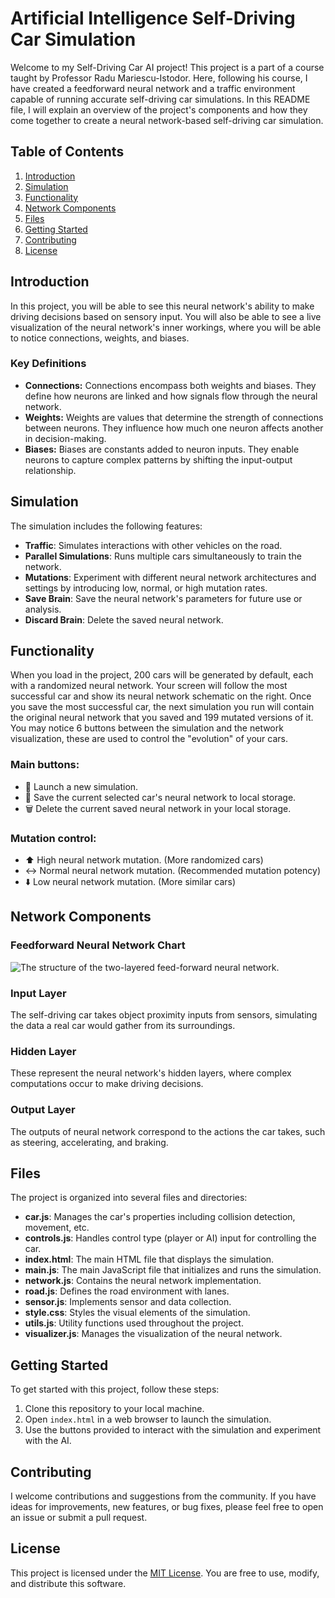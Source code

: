 # Artificial Intelligence Self-Driving Car Simulation

Welcome to my Self-Driving Car AI project! This project is a part of a course taught by Professor Radu Mariescu-Istodor. Here, following his course, I have created a feedforward neural network and a traffic environment capable of running accurate self-driving car simulations. In this README file, I will explain an overview of the project's components and how they come together to create a neural network-based self-driving car simulation.

## Table of Contents

1. [Introduction](#introduction)
2. [Simulation](#simulation)
3. [Functionality](#functionality)
4. [Network Components](#components) 
5. [Files](#files)
6. [Getting Started](#getting-started)
7. [Contributing](#contributing)
8. [License](#license)

## Introduction<a name="introduction"></a>

In this project, you will be able to see this neural network's ability to make driving decisions based on sensory input. You will also be able to see a live visualization of the neural network's inner workings, where you will be able to notice connections, weights, and biases.

### Key Definitions

- **Connections:** Connections encompass both weights and biases. They define how neurons are linked and how signals flow through the neural network.
- **Weights:** Weights are values that determine the strength of connections between neurons. They influence how much one neuron affects another in decision-making.
- **Biases:** Biases are constants added to neuron inputs. They enable neurons to capture complex patterns by shifting the input-output relationship.

## Simulation<a name="simulation"></a>

The simulation includes the following features:

- **Traffic**: Simulates interactions with other vehicles on the road.
- **Parallel Simulations**: Runs multiple cars simultaneously to train the network.
- **Mutations**: Experiment with different neural network architectures and settings by introducing low, normal, or high mutation rates.
- **Save Brain**: Save the neural network's parameters for future use or analysis.
- **Discard Brain**: Delete the saved neural network.

## Functionality<a name="functionality"></a>

When you load in the project, 200 cars will be generated by default, each with a randomized neural network. Your screen will follow the most successful car and show its neural network schematic on the right. Once you save the most successful car, the next simulation you run will contain  the original neural network that you saved and 199 mutated versions of it. You may notice 6 buttons between the simulation and the network visualization, these are used to control the "evolution" of your cars.

### Main buttons:

- 🧬 Launch a new simulation. 
- 💾 Save the current selected car's neural network to local storage.
- 🗑️ Delete the current saved neural network in your local storage.

### Mutation control: 

- ⬆️ High neural network mutation. (More randomized cars)
- ↔️ Normal neural network mutation. (Recommended mutation potency)
- ⬇️ Low neural network mutation. (More similar cars)

## Network Components<a name="components"></a>

### Feedforward Neural Network Chart
![The structure of the two-layered feed-forward neural network.](https://www.researchgate.net/profile/Sajad-Ahmadian-2/publication/282818770/figure/fig2/AS:406577333981185@1473946998408/The-structure-of-the-two-layered-feed-forward-neural-network.png)

### Input Layer

The self-driving car takes object proximity inputs from sensors, simulating the data a real car would gather from its surroundings.

### Hidden Layer

These represent the neural network's hidden layers, where complex computations occur to make driving decisions.

### Output Layer

The outputs of neural network correspond to the actions the car takes, such as steering, accelerating, and braking.

## Files<a name="files"></a>

The project is organized into several files and directories:

- **car.js**: Manages the car's properties including collision detection, movement, etc.
- **controls.js**: Handles control type (player or AI) input for controlling the car. 
- **index.html**: The main HTML file that displays the simulation.
- **main.js**: The main JavaScript file that initializes and runs the simulation.
- **network.js**: Contains the neural network implementation.
- **road.js**: Defines the road environment with lanes.
- **sensor.js**: Implements sensor and data collection.
- **style.css**: Styles the visual elements of the simulation.
- **utils.js**: Utility functions used throughout the project.
- **visualizer.js**: Manages the visualization of the neural network.

## Getting Started<a name="getting-started"></a>

To get started with this project, follow these steps:

1. Clone this repository to your local machine.
2. Open `index.html` in a web browser to launch the simulation.
3. Use the buttons provided to interact with the simulation and experiment with the AI.

## Contributing<a name="contributing"></a>

I welcome contributions and suggestions from the community. If you have ideas for improvements, new features, or bug fixes, please feel free to open an issue or submit a pull request.

## License<a name="license"></a>

This project is licensed under the [MIT License](LICENSE.md). You are free to use, modify, and distribute this software.
